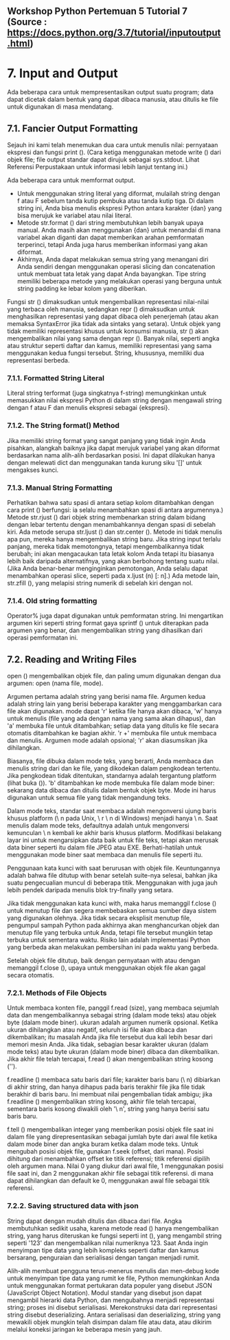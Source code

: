 ## Workshop Python Pertemuan 5 Tutorial 7 (Source : https://docs.python.org/3.7/tutorial/inputoutput.html)

# 7. Input and Output
Ada beberapa cara untuk mempresentasikan output suatu program; data dapat dicetak dalam bentuk yang dapat dibaca manusia, atau ditulis ke file untuk digunakan di masa mendatang.

## 7.1. Fancier Output Formatting
Sejauh ini kami telah menemukan dua cara untuk menulis nilai: pernyataan ekspresi dan fungsi print (). (Cara ketiga menggunakan metode write () dari objek file; file output standar dapat dirujuk sebagai sys.stdout. Lihat Referensi Perpustakaan untuk informasi lebih lanjut tentang ini.)

Ada beberapa cara untuk memformat output.
- Untuk menggunakan string literal yang diformat, mulailah string dengan f atau F sebelum tanda kutip pembuka atau tanda kutip tiga. Di dalam string ini, Anda bisa menulis ekspresi Python antara karakter {dan} yang bisa merujuk ke variabel atau nilai literal.
- Metode str.format () dari string membutuhkan lebih banyak upaya manual. Anda masih akan menggunakan {dan} untuk menandai di mana variabel akan diganti dan dapat memberikan arahan pemformatan terperinci, tetapi Anda juga harus memberikan informasi yang akan diformat.
- Akhirnya, Anda dapat melakukan semua string yang menangani diri Anda sendiri dengan menggunakan operasi slicing dan concatenation untuk membuat tata letak yang dapat Anda bayangkan. Tipe string memiliki beberapa metode yang melakukan operasi yang berguna untuk string padding ke lebar kolom yang diberikan.

Fungsi str () dimaksudkan untuk mengembalikan representasi nilai-nilai yang terbaca oleh manusia, sedangkan repr () dimaksudkan untuk menghasilkan representasi yang dapat dibaca oleh penerjemah (atau akan memaksa SyntaxError jika tidak ada sintaks yang setara). Untuk objek yang tidak memiliki representasi khusus untuk konsumsi manusia, str () akan mengembalikan nilai yang sama dengan repr (). Banyak nilai, seperti angka atau struktur seperti daftar dan kamus, memiliki representasi yang sama menggunakan kedua fungsi tersebut. String, khususnya, memiliki dua representasi berbeda.

### 7.1.1. Formatted String Literal
Literal string terformat (juga singkatnya f-string) memungkinkan untuk memasukkan nilai ekspresi Python di dalam string dengan mengawali string dengan f atau F dan menulis ekspresi sebagai {ekspresi}.

### 7.1.2. The String format() Method
Jika memiliki string format yang sangat panjang yang tidak ingin Anda pisahkan, alangkah baiknya jika dapat merujuk variabel yang akan diformat berdasarkan nama alih-alih berdasarkan posisi. Ini dapat dilakukan hanya dengan melewati dict dan menggunakan tanda kurung siku '[]' untuk mengakses kunci.

### 7.1.3. Manual String Formatting
Perhatikan bahwa satu spasi di antara setiap kolom ditambahkan dengan cara print () berfungsi: ia selalu menambahkan spasi di antara argumennya.)
Metode str.rjust () dari objek string membenarkan string dalam bidang dengan lebar tertentu dengan menambahkannya dengan spasi di sebelah kiri. Ada metode serupa str.ljust () dan str.center (). Metode ini tidak menulis apa pun, mereka hanya mengembalikan string baru. Jika string input terlalu panjang, mereka tidak memotongnya, tetapi mengembalikannya tidak berubah; ini akan mengacaukan tata letak kolom Anda tetapi itu biasanya lebih baik daripada alternatifnya, yang akan berbohong tentang suatu nilai. (Jika Anda benar-benar menginginkan pemotongan, Anda selalu dapat menambahkan operasi slice, seperti pada x.ljust (n) [: n].) Ada metode lain, str.zfill (), yang melapisi string numerik di sebelah kiri dengan nol.

### 7.1.4. Old string formatting
Operator% juga dapat digunakan untuk pemformatan string. Ini mengartikan argumen kiri seperti string format gaya sprintf () untuk diterapkan pada argumen yang benar, dan mengembalikan string yang dihasilkan dari operasi pemformatan ini.

## 7.2. Reading and Writing Files
open () mengembalikan objek file, dan paling umum digunakan dengan dua argumen: open (nama file, mode).

Argumen pertama adalah string yang berisi nama file. Argumen kedua adalah string lain yang berisi beberapa karakter yang menggambarkan cara file akan digunakan. mode dapat 'r' ketika file hanya akan dibaca, 'w' hanya untuk menulis (file yang ada dengan nama yang sama akan dihapus), dan 'a' membuka file untuk ditambahkan; setiap data yang ditulis ke file secara otomatis ditambahkan ke bagian akhir. 'r +' membuka file untuk membaca dan menulis. Argumen mode adalah opsional; 'r' akan diasumsikan jika dihilangkan.

Biasanya, file dibuka dalam mode teks, yang berarti, Anda membaca dan menulis string dari dan ke file, yang dikodekan dalam pengkodean tertentu. Jika pengkodean tidak ditentukan, standarnya adalah tergantung platform (lihat buka ()). 'b' ditambahkan ke mode membuka file dalam mode biner: sekarang data dibaca dan ditulis dalam bentuk objek byte. Mode ini harus digunakan untuk semua file yang tidak mengandung teks.

Dalam mode teks, standar saat membaca adalah mengonversi ujung baris khusus platform (\ n pada Unix, \ r \ n di Windows) menjadi hanya \ n. Saat menulis dalam mode teks, defaultnya adalah untuk mengonversi kemunculan \ n kembali ke akhir baris khusus platform. Modifikasi belakang layar ini untuk mengarsipkan data baik untuk file teks, tetapi akan merusak data biner seperti itu dalam file JPEG atau EXE. Berhati-hatilah untuk menggunakan mode biner saat membaca dan menulis file seperti itu.

Penggunaan kata kunci with saat berurusan with objek file. Keuntungannya adalah bahwa file ditutup with benar setelah suite-nya selesai, bahkan jika suatu pengecualian muncul di beberapa titik. Menggunakan with juga jauh lebih pendek daripada menulis blok try-finally yang setara.

Jika tidak menggunakan kata kunci with, maka harus memanggil f.close () untuk menutup file dan segera membebaskan semua sumber daya sistem yang digunakan olehnya. Jika tidak secara eksplisit menutup file, pengumpul sampah Python pada akhirnya akan menghancurkan objek dan menutup file yang terbuka untuk Anda, tetapi file tersebut mungkin tetap terbuka untuk sementara waktu. Risiko lain adalah implementasi Python yang berbeda akan melakukan pembersihan ini pada waktu yang berbeda.

Setelah objek file ditutup, baik dengan pernyataan with atau dengan memanggil f.close (), upaya untuk menggunakan objek file akan gagal secara otomatis.

### 7.2.1. Methods of File Objects
Untuk membaca konten file, panggil f.read (size), yang membaca sejumlah data dan mengembalikannya sebagai string (dalam mode teks) atau objek byte (dalam mode biner). ukuran adalah argumen numerik opsional. Ketika ukuran dihilangkan atau negatif, seluruh isi file akan dibaca dan dikembalikan; itu masalah Anda jika file tersebut dua kali lebih besar dari memori mesin Anda. Jika tidak, sebagian besar karakter ukuran (dalam mode teks) atau byte ukuran (dalam mode biner) dibaca dan dikembalikan. Jika akhir file telah tercapai, f.read () akan mengembalikan string kosong ('').

f.readline () membaca satu baris dari file; karakter baris baru (\ n) dibiarkan di akhir string, dan hanya dihapus pada baris terakhir file jika file tidak berakhir di baris baru. Ini membuat nilai pengembalian tidak ambigu; jika f.readline () mengembalikan string kosong, akhir file telah tercapai, sementara baris kosong diwakili oleh '\ n', string yang hanya berisi satu baris baru.

f.tell () mengembalikan integer yang memberikan posisi objek file saat ini dalam file yang direpresentasikan sebagai jumlah byte dari awal file ketika dalam mode biner dan angka buram ketika dalam mode teks.
Untuk mengubah posisi objek file, gunakan f.seek (offset, dari mana). Posisi dihitung dari menambahkan offset ke titik referensi; titik referensi dipilih oleh argumen mana. Nilai 0 yang diukur dari awal file, 1 menggunakan posisi file saat ini, dan 2 menggunakan akhir file sebagai titik referensi. di mana dapat dihilangkan dan default ke 0, menggunakan awal file sebagai titik referensi.

### 7.2.2. Saving structured data with json
String dapat dengan mudah ditulis dan dibaca dari file. Angka membutuhkan sedikit usaha, karena metode read () hanya mengembalikan string, yang harus diteruskan ke fungsi seperti int (), yang mengambil string seperti '123' dan mengembalikan nilai numeriknya 123. Saat Anda ingin menyimpan tipe data yang lebih kompleks seperti daftar dan kamus bersarang, penguraian dan serialisasi dengan tangan menjadi rumit.

Alih-alih membuat pengguna terus-menerus menulis dan men-debug kode untuk menyimpan tipe data yang rumit ke file, Python memungkinkan Anda untuk menggunakan format pertukaran data populer yang disebut JSON (JavaScript Object Notation). Modul standar yang disebut json dapat mengambil hierarki data Python, dan mengubahnya menjadi representasi string; proses ini disebut serialisasi. Merekonstruksi data dari representasi string disebut deserializing. Antara serialisasi dan deserializing, string yang mewakili objek mungkin telah disimpan dalam file atau data, atau dikirim melalui koneksi jaringan ke beberapa mesin yang jauh.